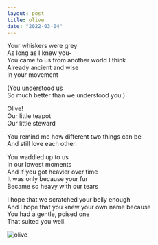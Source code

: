 ```yaml
---
layout: post
title: olive
date: "2022-03-04"
---
```


Your whiskers were grey    
As long as I knew you-    
You came to us from another world I think   
Already ancient and wise    
In your movement    

(You understood us   
So much better than we understood you.)   

Olive!     
Our little teapot   
Our little steward  

You remind me how different two things can be   
And still love each other.    

You waddled up to us    
In our lowest moments   
And if you got heavier over time    
It was only because your fur    
Became so heavy with our tears   

I hope that we scratched your belly enough  
And I hope that you knew your own name because  
You had a gentle, poised one    
That suited you well. 

![olive](/images/posts/olive/olive.jpg)